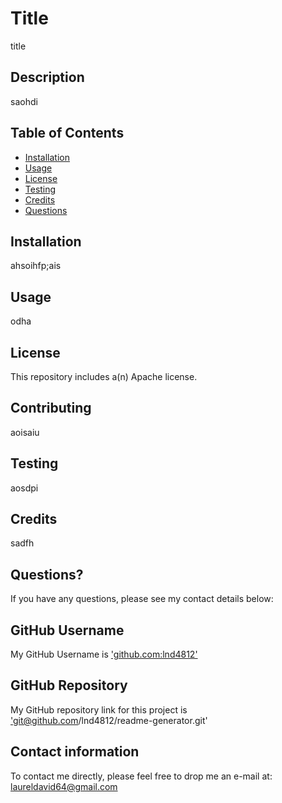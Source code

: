 


# Title
title

  
## Description
    
saohdi

## Table of Contents
    
* [Installation](#installation)
* [Usage](#usage)
* [License](#license)
* [Testing](#testing)
* [Credits](#credits)
* [Questions](#questions)
    
## Installation
    
ahsoihfp;ais
    
##  Usage
   
odha
    
## License
    
This repository includes a(n) Apache license. 

## Contributing
   
aoisaiu
    
## Testing
   
aosdpi

## Credits

sadfh

## Questions?

If you have any questions, please see my contact details below:
        
## GitHub Username
    
My GitHub Username is <a href="github.com:sd">'github.com:lnd4812'</a>
        
## GitHub Repository
    
My GitHub repository link for this project is <a href="\8sp9fo\">'git@github.com/lnd4812/readme-generator.git'</a>
        
## Contact information
        
To contact me directly, please feel free to drop me an e-mail at: <a hef="mailto:saoid">laureldavid64@gmail.com</a>
